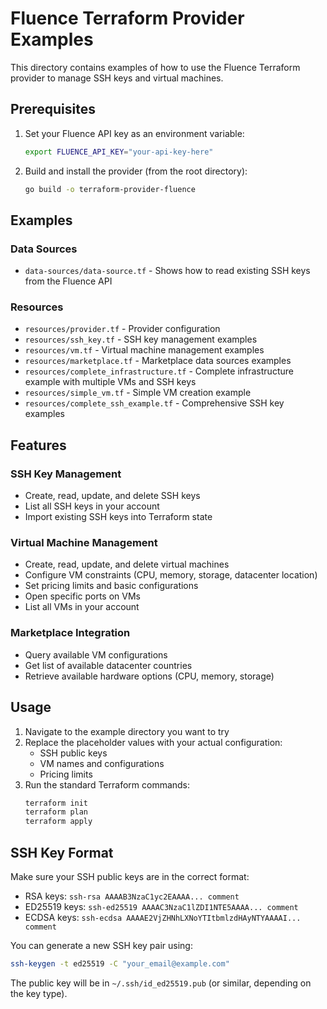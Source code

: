 # Fluence Terraform Provider Examples

This directory contains examples of how to use the Fluence Terraform provider to manage SSH keys and virtual machines.

## Prerequisites

1. Set your Fluence API key as an environment variable:
   ```bash
   export FLUENCE_API_KEY="your-api-key-here"
   ```

2. Build and install the provider (from the root directory):
   ```bash
   go build -o terraform-provider-fluence
   ```

## Examples

### Data Sources

- `data-sources/data-source.tf` - Shows how to read existing SSH keys from the Fluence API

### Resources

- `resources/provider.tf` - Provider configuration
- `resources/ssh_key.tf` - SSH key management examples
- `resources/vm.tf` - Virtual machine management examples  
- `resources/marketplace.tf` - Marketplace data sources examples
- `resources/complete_infrastructure.tf` - Complete infrastructure example with multiple VMs and SSH keys
- `resources/simple_vm.tf` - Simple VM creation example
- `resources/complete_ssh_example.tf` - Comprehensive SSH key examples

## Features

### SSH Key Management
- Create, read, update, and delete SSH keys
- List all SSH keys in your account
- Import existing SSH keys into Terraform state

### Virtual Machine Management
- Create, read, update, and delete virtual machines
- Configure VM constraints (CPU, memory, storage, datacenter location)
- Set pricing limits and basic configurations
- Open specific ports on VMs
- List all VMs in your account

### Marketplace Integration
- Query available VM configurations
- Get list of available datacenter countries
- Retrieve available hardware options (CPU, memory, storage)

## Usage

1. Navigate to the example directory you want to try
2. Replace the placeholder values with your actual configuration:
   - SSH public keys
   - VM names and configurations
   - Pricing limits
3. Run the standard Terraform commands:
   ```bash
   terraform init
   terraform plan
   terraform apply
   ```

## SSH Key Format

Make sure your SSH public keys are in the correct format:

- RSA keys: `ssh-rsa AAAAB3NzaC1yc2EAAAA... comment`
- ED25519 keys: `ssh-ed25519 AAAAC3NzaC1lZDI1NTE5AAAA... comment`
- ECDSA keys: `ssh-ecdsa AAAAE2VjZHNhLXNoYTItbmlzdHAyNTYAAAAI... comment`

You can generate a new SSH key pair using:
```bash
ssh-keygen -t ed25519 -C "your_email@example.com"
```

The public key will be in `~/.ssh/id_ed25519.pub` (or similar, depending on the key type).
